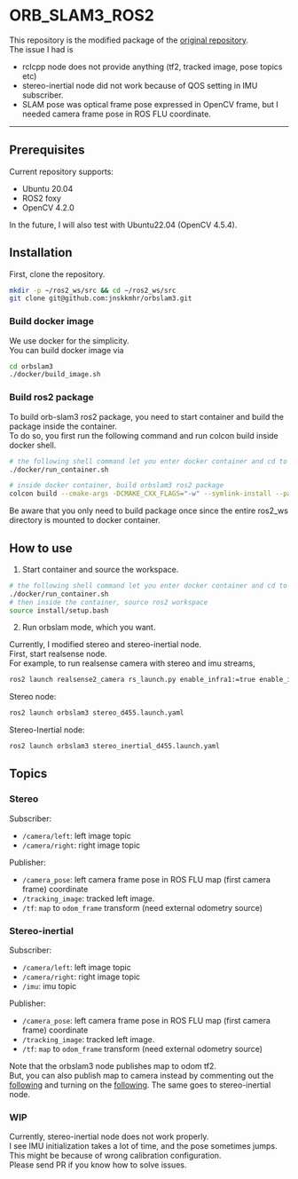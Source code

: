 # ORB_SLAM3_ROS2
This repository is the modified package of the [original repository](https://github.com/zang09/ORB_SLAM3_ROS2). \
The issue I had is 
* rclcpp node does not provide anything (tf2, tracked image, pose topics etc)
* stereo-inertial node did not work because of QOS setting in IMU subscriber.
* SLAM pose was optical frame pose expressed in OpenCV frame, but I needed camera frame pose in ROS FLU coordinate. 
---

## Prerequisites
Current repository supports:
  - Ubuntu 20.04
  - ROS2 foxy
  - OpenCV 4.2.0

In the future, I will also test with Ubuntu22.04 (OpenCV 4.5.4).

## Installation
First, clone the repository. 
```bash
mkdir -p ~/ros2_ws/src && cd ~/ros2_ws/src
git clone git@github.com:jnskkmhr/orbslam3.git
```

### Build docker image
We use docker for the simplicity. \
You can build docker image via
```bash
cd orbslam3
./docker/build_image.sh
```

### Build ros2 package

To build orb-slam3 ros2 package, you need to start container and build the package inside the container. \
To do so, you first run the following command and run colcon build inside docker shell.
```bash
# the following shell command let you enter docker container and cd to /home/ros2_ws
./docker/run_container.sh

# inside docker container, build orbslam3 ros2 package
colcon build --cmake-args -DCMAKE_CXX_FLAGS="-w" --symlink-install --packages-select orbslam3
```
Be aware that you only need to build package once since the entire ros2_ws directory is mounted to docker container.

## How to use
1. Start container and source the workspace.

```bash
# the following shell command let you enter docker container and cd to /home/ros2_ws
./docker/run_container.sh
# then inside the container, source ros2 workspace
source install/setup.bash
```

2. Run orbslam mode, which you want.  

Currently, I modified stereo and stereo-inertial node. \
First, start realsense node. \
For example, to run realsense camera with stereo and imu streams, 
```bash
ros2 launch realsense2_camera rs_launch.py enable_infra1:=true enable_infra2:=true enable_accel:=true enable_gyro:=true unite_imu_method:=2 infra_width:=640 infra_height:=480 camera_name:=d455 camera_namespace:=d455
```

Stereo node:
```bash
ros2 launch orbslam3 stereo_d455.launch.yaml
```

Stereo-Inertial node:
```bash
ros2 launch orbslam3 stereo_inertial_d455.launch.yaml
```

## Topics

### Stereo
Subscriber:
* `/camera/left`: left image topic
* `/camera/right`: right image topic

Publisher:
* `/camera_pose`: left camera frame pose in ROS FLU map (first camera frame) coordinate 
* `/tracking_image`: tracked left image. 
* `/tf`: `map` to `odom_frame` transform (need external odometry source)

### Stereo-inertial
Subscriber:
* `/camera/left`: left image topic
* `/camera/right`: right image topic
* `/imu`: imu topic

Publisher:
* `/camera_pose`: left camera frame pose in ROS FLU map (first camera frame) coordinate 
* `/tracking_image`: tracked left image. 
* `/tf`: `map` to `odom_frame` transform (need external odometry source)

Note that the orbslam3 node publishes map to odom tf2. \
But, you can also publish map to camera instead by commenting out the [following](https://github.com/jnskkmhr/orbslam3/blob/28a55556bb3be2e3065b1bb4eedf9f99227c5c51/src/stereo/stereo-slam-node.cpp#L142-L154) and turning on the [following](https://github.com/jnskkmhr/orbslam3/blob/28a55556bb3be2e3065b1bb4eedf9f99227c5c51/src/stereo/stereo-slam-node.cpp#L157). 
The same goes to stereo-inertial node. 


### WIP
Currently, stereo-inertial node does not work properly. \
I see IMU initialization takes a lot of time, and the pose sometimes jumps. \
This might be because of wrong calibration configuration. \
Please send PR if you know how to solve issues.